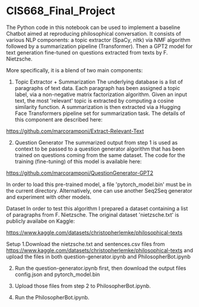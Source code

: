 # CIS668_Final_Project


The Python code in this notebook can be used to implement a baseline Chatbot aimed at reproducing philosophical conversation. It consists of various NLP components: a topic extractor (SpaCy, nltk) via NMF algorithm followed by a summarization pipeline (Transformer). Then a GPT2 model for text generation fine-tuned on questions extracted from texts by F. Nietzsche.

More specifically, it is a blend of two main components:

1. Topic Extractor + Summarization
The underlying database is a list of paragraphs of text data. Each paragraph has been assigned a topic label, via a non-negative matrix factorization algorithm. Given an input text, the most 'relevant' topic is extracted by computing a cosine similarity function. A summarization is then extracted via a Hugging Face Transformers pipeline set for summarization task. The details of this component are described here:

https://github.com/marcoramponi/Extract-Relevant-Text

2. Question Generator
The summarized output from step 1 is used as context to be passed to a question generator algorithm that has been trained on questions coming from the same dataset. The code for the training (fine-tuning) of this model is available here:

https://github.com/marcoramponi/QuestionGenerator-GPT2

In order to load this pre-trained model, a file 'pytorch_model.bin' must be in the current directory. Alternatively, one can use another Seq2Seq generator and experiment with other models.

Dataset
In order to test this algorithm I prepared a dataset containing a list of paragraphs from F. Nietzsche. The original dataset 'nietzsche.txt' is publicly availabe on Kaggle:

https://www.kaggle.com/datasets/christopherlemke/philosophical-texts


Setup
1.Download the nietzsche.txt and sentences.csv files from https://www.kaggle.com/datasets/christopherlemke/philosophical-texts
and upload the files in both question-generator.ipynb and PhilosopherBot.ipynb

2. Run the question-generator.ipynb first, then download the output files config.json and pytorch_model.bin

3. Upload those files from step 2 to PhilosopherBot.ipynb.

4. Run the PhilosopherBot.ipynb.
